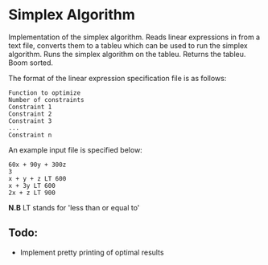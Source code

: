 # Simplex Algorithm

Implementation of the simplex algorithm. Reads linear expressions in from a text file, converts them to a tableu which can be used to run the simplex algorithm. Runs the simplex algorithm on the tableu. Returns the tableu. Boom sorted.


The format of the linear expression specification file is as follows:

```
Function to optimize
Number of constraints
Constraint 1
Constraint 2
Constraint 3
...
Constraint n
```

An example input file is specified below:
```
60x + 90y + 300z
3
x + y + z LT 600
x + 3y LT 600
2x + z LT 900
```
**N.B** LT stands for 'less than or equal to'

## Todo:
+ Implement pretty printing of optimal results
